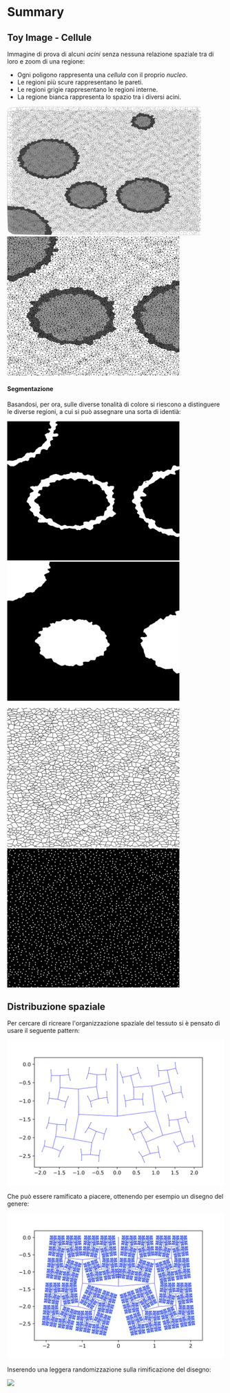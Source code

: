 # Summary

## Toy Image - Cellule
Immagine di prova di alcuni _acini_ senza nessuna relazione spaziale tra di loro e zoom di una regione:
  - Ogni poligono rappresenta una _cellula_ con il proprio _nucleo_.
  - Le regioni più scure rappresentano le pareti.
  - Le regioni grigie rappresentano le regioni interne.
  - La regione bianca rappresenta lo spazio tra i diversi acini.

  <img src="/Segmentation/Zoom/full_zoom.png" width="450"/> <img src="/Segmentation/Zoom/bw_nuclei_bound.png" width="400"/>

#### Segmentazione
Basandosi, per ora, sulle diverse tonalità di colore si riescono a distinguere le diverse regioni, a cui si può assegnare una sorta di identià:

<img src="/Segmentation/Zoom/bounds.png" width="400"/> <img src="/Segmentation/Zoom/lumes.png" width="400"/>

<img src="/Segmentation/Zoom/cells.png" width="400"/> <img src="/Segmentation/Zoom/nuclei.png" width="400"/>

## Distribuzione spaziale
Per cercare di ricreare l'organizzazione spaziale del tessuto si è pensato di usare il seguente pattern:

<img src="/Ramification/ramification_6.png" />

Che può essere ramificato a piacere, ottenendo per esempio un disegno del genere:

<img src="/Ramification/ramification_13_wo_noise.png" width=""/>

Inserendo una leggera randomizzazione sulla rimificazione del disegno:

<img src="/Ramification/ramification_13.png" width=""/>
